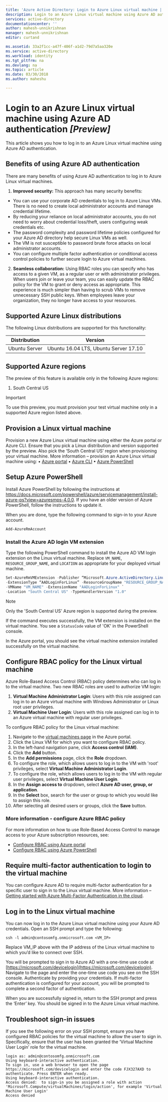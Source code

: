 ```yaml
---
title: 'Azure Active Directory: Login to Azure Linux virtual machine | Microsoft Docs'
description: Login to an Azure Linux virtual machine using Azure AD authentication
services: active-directory
documentationcenter: ''
author: mahesh-unnikrishnan
manager: mahesh-unnikrishnan
editor: curtand

ms.assetid: 33a2f1cc-a47f-406f-a1d2-79d7a5aa320e
ms.service: active-directory
ms.workload: identity
ms.tgt_pltfrm: na
ms.devlang: na
ms.topic: article
ms.date: 03/30/2018
ms.author: maheshu

---
```


# Login to an Azure Linux virtual machine using Azure AD authentication *[Preview]*
This article shows you how to log in to an Azure Linux virtual machine using Azure AD authentication.

## Benefits of using Azure AD authentication
There are many benefits of using Azure AD authentication to log in to Azure Linux virtual machines.

1. **Improved security:** This approach has many security benefits:
  - You can use your corporate AD credentials to log in to Azure Linux VMs. There is no need to create local administrator accounts and manage credential lifetime.
  - By reducing your reliance on local administrator accounts, you do not need to worry about credential loss/theft, users configuring weak credentials etc.
  - The password complexity and password lifetime policies configured for your Azure AD directory help secure Linux VMs as well.
  - The VM is not susceptible to password brute force attacks on local administrator accounts.
  - You can configure multiple factor authentication or conditional access control policies to further secure login to Azure virtual machines.

2. **Seamless collaboration:** Using RBAC roles you can specify who has access to a given VM, as a regular user or with administrator privileges. When users join or leave your team, you can easily update the RBAC policy for the VM to grant or deny access as appropriate. This experience is much simpler than having to scrub VMs to remove unnecessary SSH public keys. When employees leave your organization, they no longer have access to your resources.


## Supported Azure Linux distributions
The following Linux distributions are supported for this functionality:

| Distribution | Version |
| --- | --- |
| Ubuntu Server | Ubuntu 16.04 LTS, Ubuntu Server 17.10 |

## Supported Azure regions
The preview of this feature is available only in the following Azure regions:
1. South Central US

>[!IMPORTANT]
> To use this preview, you must provision your test virtual machine only in a supported Azure region listed above.
>

## Provision a Linux virtual machine
Provision a new Azure Linux virtual machine using either the Azure portal or Azure CLI. Ensure that you pick a Linux distribution and version supported by the preview. Also pick the ‘South Central US’ region when provisioning your virtual machine.
More information – provision an Azure Linux virtual machine using:
•	[Azure portal](quick-create-portal.md)
•	[Azure CLI](quick-create-cli.md)
•	[Azure PowerShell](quick-create-powershell.md)


## Setup Azure PowerShell
Install Azure PowerShell by following the instructions at https://docs.microsoft.com/powershell/azure/servicemanagement/install-azure-ps?view=azuresmps-4.0.0. If you have an older version of Azure PowerShell, follow the instructions to update it.

When you are done, type the following command to sign-in to your Azure account.

```PowerShell
Add-AzureRmAccount
```


### Install the Azure AD login VM extension
Type the following PowerShell command to install the Azure AD VM login extension on the Linux virtual machine. Replace ```VM_NAME```, ```RESOURCE_GROUP_NAME```, and ```LOCATION``` as appropriate for your deployed virtual machine.

```PowerShell
Set-AzureRmVMExtension -Publisher “Microsoft.Azure.ActiveDirectory.LinuxSSH.Edp” `
-ExtensionType “AADLoginForLinux” -ResourceGroupName "RESOURCE_GROUP_NAME" `
-VMName "VM_NAME" -ExtensionName "AADLoginForLinux" `
-Location "South Central US" -TypeHandlerVersion "1.0"
```

>[!NOTE]
> Only the 'South Central US' Azure region is supported during the preview.
>

If the command executes successfully, the VM extension is installed on the virtual machine. You see a ```StatusCode``` value of 'OK' in the PowerShell console.

In the Azure portal, you should see the virtual machine extension installed successfully on the virtual machine.

## Configure RBAC policy for the Linux virtual machine
Azure Role-Based Access Control (RBAC) policy determines who can log in to the virtual machine. Two new RBAC roles are used to authorize VM login:
1. **Virtual Machine Administrator Login**: Users with this role assigned can log in to an Azure virtual machine with Windows Administrator or Linux root user privileges.
2. **Virtual Machine User Login**: Users with this role assigned can log in to an Azure virtual machine with regular user privileges.

To configure RBAC policy for the Linux virtual machine:

1. Navigate to the [virtual machines page](https://portal.azure.com/#blade/HubsExtension/Resources/resourceType/Microsoft.Compute%2FVirtualMachines) in the Azure portal.
2. Click the Linux VM for which you want to configure RBAC policy.
3. In the left-hand navigation pane, click **Access control (IAM)**.
4. Click the **Add** button.
5. In the **Add permissions** page, click the **Role** dropdown.
6. To configure the role, which allows users to log in to the VM with 'root' privileges, select **Virtual Machine Administrator Login**.
7. To configure the role, which allows users to log in to the VM with regular user privileges, select **Virtual Machine User Login**.
8. In the **Assign access to** dropdown, select **Azure AD user, group, or application**.
9. In the **Select** box, search for the user or group to which you would like to assign this role.
10. After selecting all desired users or groups, click the **Save** button.

### More information - configure Azure RBAC policy
For more information on how to use Role-Based Access Control to manage access to your Azure subscription resources, see:
* [Configure RBAC using Azure portal](../../active-directory/role-based-access-control-configure.md)
* [Configure RBAC using Azure PowerShell](../../active-directory/role-based-access-control-manage-access-powershell.md)


## Require multi-factor authentication to login to the virtual machine
You can configure Azure AD to require multi-factor authentication for a specific user to sign in to the Linux virtual machine. 
More information – [Getting started with Azure Multi-Factor Authentication in the cloud](https://docs.microsoft.com/azure/multi-factor-authentication/multi-factor-authentication-get-started-cloud).


## Log in to the Linux virtual machine
You can now log in to the Azure Linux virtual machine using your Azure AD credentials. Open an SSH prompt and type the following:

```
ssh -l admin@contosomfg.onmicrosoft.com <VM_IP>
```
Replace VM_IP above with the IP address of the Linux virtual machine to which you’d like to connect over SSH.

You will be prompted to sign in to Azure AD with a one-time use code at [https://microsoft.com/devicelogin](https://microsoft.com/devicelogin). Navigate to the page and enter the one-time use code you see on the SSH console. Authenticate by providing your credentials. If multi-factor authentication is configured for your account, you will be prompted to complete a second factor of authentication.

When you are successfully signed in, return to the SSH prompt and press the ‘Enter’ key. You should be signed in to the Azure Linux virtual machine.

## Troubleshoot sign-in issues
If you see the following error on your SSH prompt, ensure you have configured RBAC policies for the virtual machine to allow the user to sign in. Specifically, ensure that the user has been granted the ‘Virtual Machine User Login’ role for the virtual machine.

```
login as: admin@contosomfg.onmicrosoft.com
Using keyboard-interactive authentication.
To sign in, use a web browser to open the page https://microsoft.com/devicelogin and enter the code FJX327AXD to authenticate. Press ENTER when ready.
Using keyboard-interactive authentication.
Access denied:  to sign-in you be assigned a role with action 'Microsoft.Compute/virtualMachines/login/action', for example 'Virtual Machine User Login'
Access denied
```
